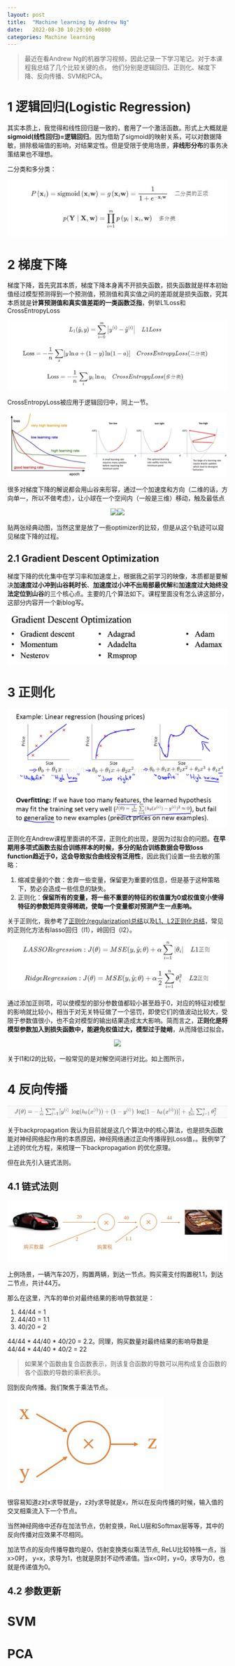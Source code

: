 ```yaml
---
layout: post
title:  "Machine learning by Andrew Ng"
date:   2022-08-30 10:29:00 +0800
categories: Machine learning
---
```


> 最近在看Andrew Ng的机器学习视频，因此记录一下学习笔记。对于本课程我总结了几个比较关键的点， 他们分别是逻辑回归、正则化、梯度下降、反向传播、SVM和PCA。

# 1 逻辑回归(Logistic Regression)

其实本质上，我觉得和线性回归是一致的，套用了一个激活函数。形式上大概就是 **sigmoid(线性回归)=逻辑回归**。因为借助了sigmoid的映射关系，可以对数据降敏，排除极端值的影响，对结果定性。但是受限于使用场景，**非线形分布**的事务决策结果也不理想。

二分类和多分类：

![sigmoid](/images/sigmoid.jpg)



# 2 梯度下降

梯度下降，首先究其本质，梯度下降本身离不开损失函数，损失函数就是样本初始值经过模型预测得到一个预测值，预测值和真实值之间的差距就是损失函数，究其本质就是**计算预测值和真实值差距的一类函数泛指**，例举L1Loss和CrossEntropyLoss

![loss](/images/loss.jpg)





 CrossEntropyLoss被应用于逻辑回归中，同上一节。

![image-20220909165904163](/images/image-20220909165904163.png)



很多对梯度下降的解说都会用山谷来形容，通过一个加速度和方向（二维的话，方向单一，所以不做考虑），让小球在一个空间内（一般是三维）移动，触及最低点



<div align="center">    <img src="https://ruder.io/content/images/2016/09/contours_evaluation_optimizers.gif"  height=400><img src="https://ruder.io/content/images/2016/09/saddle_point_evaluation_optimizers.gif" height=400> </div>

贴两张经典动图，当然这里是放了一些optimizer的比较，但是从这个轨迹可以窥见梯度下降的过程。

## 2.1 Gradient Descent Optimization

梯度下降的优化集中在学习率和加速度上，根据我之前学习的映像，本质都是要解决**加速度过小冲到山谷耗时长**、**加速度过小冲不出局部最优解**和**加速度过大始终没法定位到山谷**的三个核心点。主要的几个算法如下。课程里面没有怎么讲这部分，这部分内容开一个新blog写。

![image-20220909173650070](/images/image-20220909173650070.png)



# 3 正则化

![20220913](/images/20220913.jpg)

正则化在Andrew课程里面讲的不深，正则化的出现，是因为过拟合的问题。**在早期用多项式函数去拟合训练样本的时候，多分的贴合训练数据会导致loss function趋近于0，这会导致拟合曲线没有泛用性**，因此我们设置一些去敏的策略：

1. 缩减变量的个数：舍弃一些变量，保留更为重要的信息，但是基于这种策略下，势必会造成一些信息的缺失。
2. 正则化：**保留所有的变量，将一些不重要的特征的权值置为0或权值变小使得特征的参数矩阵变得稀疏，使每一个变量都对预测产生一点影响。**

关于正则化，我参考了[正则化(regularization)总结](https://zhuanlan.zhihu.com/p/128129015)以及[L1、L2正则化总结](https://blog.csdn.net/Yasin0/article/details/89682616)，常见的正则化方法有lasso回归（l1），岭回归（l2）。

![](/images/regression.jpg)



通过添加正则项，可以使模型的部分参数值都较小甚至趋于0，对应的特征对模型的影响就比较小，相当于对无关特征做了一个惩罚，即使它们的值波动比较大，受限于参数值很小，也不会对模型的输出结果造成太大影响。简而言之，**正则化是将模型参数加入到损失函数中，能避免权值过大，模型过于陡峭**，从而降低过拟合。


<div align=center><img src="https://img-blog.csdnimg.cn/2019070323172473.png"></div>

关于l1和l2的比较，一般常见的是对解空间进行对比。如上图所示，

# 4 反向传播

![20181105140730857](../images/20181105140730857.jpg)

关于backpropagation 我认为目前就是这几个算法中的核心算法，也是损失函数能对神经网络起作用的本质原因，神经网络通过正向传播得到Loss值，。我例举了上述的优化方程，来梳理一下backpropagation 的优化原理。

但在此先引入链式法则。

## 4.1 链式法则

![v2-4ba4a655a2587cb80255301f021fd094_720w](../images/v2-4ba4a655a2587cb80255301f021fd094_720w.jpg)

上例场景，一辆汽车20万，购置两辆，到达一节点。购买需支付购置税1.1，到达二节点，共计44万。

那么在这里，汽车的单价对最终结果的影响导数就是：

1. 44/44 = 1
2. 44/40 = 1.1
3. 40/20 = 2

 44/44 * 44/40 * 40/20 = 2.2。同理，购买数量对最终结果的影响导数是 44/44 * 44/40 * 40/2 = 22

> 如果某个函数由复合函数表示，则该复合函数的导数可以用构成复合函数的各个函数的导数的乘积表示。



回到反向传播。我们聚焦于乘法节点。

![v2-4e469fa4277fa7d805bf3401eeb039f1_720w](../images/v2-4e469fa4277fa7d805bf3401eeb039f1_720w.jpg)

很容易知道z对x求导就是y，z对y求导就是x，所以在反向传播的时候，输入值的交叉相乘流入下一个节点。

当然神经网络中还存在加法节点，仿射变换，ReLU层和Softmax层等等，其中的反向传播对应效果不尽相同。

加法节点的反向传播导数均是0，仿射变换类似乘法节点, ReLU比较特殊一点，当x>0时， y=x，求导为1，也就是原封不动传递值。当x<0时，y=0，求导为0，也就是传递值为0。

## 4.2 参数更新



# SVM

# PCA
